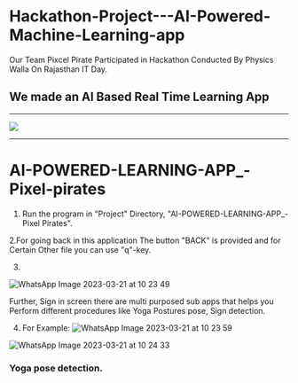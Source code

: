 # Hackathon-Project---AI-Powered-Machine-Learning-app
Our Team Pixcel Pirate Participated in Hackathon Conducted By Physics Walla On Rajasthan IT Day.

##  We made an AI Based Real Time Learning App
---
<image src="Presentation-AI powered learning app.pdf"/>

---

# AI-POWERED-LEARNING-APP_-Pixel-pirates
1. Run the program in "Project" Directory, "AI-POWERED-LEARNING-APP_-Pixel Pirates".


2.For going back in this application The button "BACK" is provided and for Certain Other file you can use "q"-key.



3. 
![WhatsApp Image 2023-03-21 at 10 23 49](https://user-images.githubusercontent.com/90235816/226522232-274c84a4-f34c-49aa-ad3f-6c70a536f395.jpg)

Further, Sign in screen there are multi purposed sub apps that helps you Perform different procedures like Yoga Postures pose, Sign detection.

4. For Example: 
![WhatsApp Image 2023-03-21 at 10 23 59](https://user-images.githubusercontent.com/90235816/226522264-87096afd-0db3-4195-99af-ef8ffb21e869.jpg)

![WhatsApp Image 2023-03-21 at 10 24 33](https://user-images.githubusercontent.com/90235816/226522300-3dc62ba3-aa04-4c1a-be7d-8ec2fd53ff69.jpg)
### Yoga pose detection.
